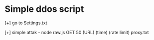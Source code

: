 # Simple ddos script


[+] go to Settings.txt

[+] simple attak - node raw.js GET 50 (URL) (time) (rate limit) proxy.txt
